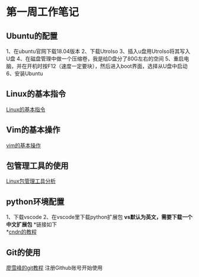 
  
#  第一周工作笔记
## **Ubuntu的配置**
1、在ubuntu官网下载18.04版本
2、下载UtroIso
3、插入u盘用UtroIso将其写入U盘
4、在磁盘管理中做一个压缩卷，我是给D盘分了80G左右的空间
5、重启电脑，并在开机时按F12（速度一定要块），然后进入boot界面，选择从U盘中启动
6、安装Ubuntu
## Linux的基本指令
[Linux的基本指令](https://www.cnblogs.com/bindong/p/5789502.html) 
## Vim的基本操作
[vim的基本操作](https://www.cnblogs.com/chenlogin/p/6245958.html) 
## 包管理工具的使用
[Linux包管理工具分析](https://www.cnblogs.com/linguoguo/p/5126635.html)
## python环境配置
1、下载vscode
2、在vscode里下载python扩展包
**vs默认为英文，需要下载一个中文扩展包**
*链接如下  
*[cndn的教程](https://blog.csdn.net/qq_30068487/article/details/82589347) 
## Git的使用
[廖雪峰的git教程](https://www.liaoxuefeng.com/wiki/0013739516305929606dd18361248578c67b8067c8c017b000/) 
注册Github账号开始使用
